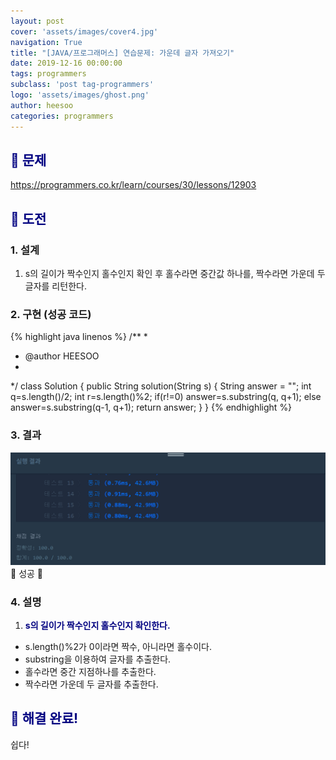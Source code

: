```yaml
---
layout: post
cover: 'assets/images/cover4.jpg'
navigation: True
title: "[JAVA/프로그래머스] 연습문제: 가운데 글자 가져오기"
date: 2019-12-16 00:00:00
tags: programmers
subclass: 'post tag-programmers'
logo: 'assets/images/ghost.png'
author: heesoo
categories: programmers
---
```

## <span style="color:navy">👀 문제</span>
<https://programmers.co.kr/learn/courses/30/lessons/12903>

## <span style="color:navy">👊 도전</span>

### 1. 설계
1. s의 길이가 짝수인지 홀수인지 확인 후 홀수라면 중간값 하나를, 짝수라면 가운데 두 글자를 리턴한다.

### 2. 구현 (성공 코드)
{% highlight java linenos %}
/**
 *
 * @author HEESOO
 *
 */
 class Solution {
  public String solution(String s) {
      String answer = "";
      int q=s.length()/2;
      int r=s.length()%2;
      if(r!=0) answer=s.substring(q, q+1);
      else answer=s.substring(q-1, q+1);
      return answer;
  }
}
 {% endhighlight %}

### 3. 결과
![실행결과](./assets/images/191216_3.PNG)
🤟 성공 🤟

### 4. 설명
1. **<span style="color:navy">s의 길이가 짝수인지 홀수인지 확인한다.</span>**
- s.length()%2가 0이라면 짝수, 아니라면 홀수이다.
- substring을 이용하여 글자를 추출한다.
- 홀수라면 중간 지점하나를 추출한다.
- 짝수라면 가운데 두 글자를 추출한다.

## <span style="color:navy">👏 해결 완료!</span>
쉽다!
